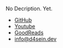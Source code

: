 No Decription. Yet.

- [GitHub](https://github.com/d4sein/)
- [Youtube](https://www.youtube.com/channel/UCBuvdYR8ku9aWoxWgmSZeUA)
- [GoodReads](https://www.goodreads.com/user/show/134591540-willian)
- info@d4sein.dev